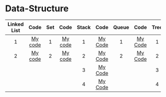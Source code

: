 # Data-Structure

|Linked List|Code|Set|Code|Stack|Code|Queue|Code|Tree|Code|
|:---:|:---:|:---:|:---:|:---:|:---:|:---:|:---:|:---:|:---:|
|1|[My code](https://github.com/yeonx/Data-Structure/blob/main/Linked%20List/LL%20num1.cpp)|1|[My code](https://github.com/yeonx/Data-Structure/blob/main/Set/set%20num1.c)|1|[My Code](https://github.com/yeonx/Data-Structure/blob/main/Stack/stack-num1.py)|1|[My Code](https://github.com/yeonx/Data-Structure/blob/main/Queue/queue%20num1.c)|1|[My Code](https://github.com/yeonx/Data-Structure/blob/main/tree/tree%20num1.c)|
|2|[My code](https://github.com/yeonx/Data-Structure/blob/main/Linked%20List/LL%20num2.cpp)|2|[My code](https://github.com/yeonx/Data-Structure/blob/main/Set/set%20num2.cpp)|2|[My Code](https://github.com/yeonx/Data-Structure/blob/main/Stack/stack-num2.py)|2|[My Code](https://github.com/yeonx/Data-Structure/blob/main/Queue/queue%20num2.c)|2|[My Code](https://github.com/yeonx/Data-Structure/blob/main/tree/tree%20num2.c)|
|||||3|[My Code](https://github.com/yeonx/Data-Structure/blob/main/Stack/stack-num3.cpp)|||3|[My Code](https://github.com/yeonx/Data-Structure/blob/main/tree/tree%20num3.c)|
|||||4|[My Code](https://github.com/yeonx/Data-Structure/blob/main/Stack/stack-num4.cpp)|||4|[My Code](https://github.com/yeonx/Data-Structure/blob/main/tree/tree%20num4.c)|
